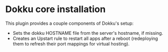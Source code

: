 # Dokku core installation

This plugin provides a couple components of Dokku's setup:

- Sets the dokku HOSTNAME file from the server's hostname, if missing.
- Creates an Upstart rule to restart all apps after a reboot (redeploying them
  to refresh their port mappings for virtual hosting).
